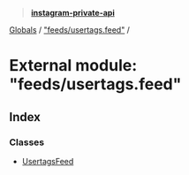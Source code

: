 > **[instagram-private-api](../README.md)**

[Globals](../globals.md) / ["feeds/usertags.feed"](_feeds_usertags_feed_.md) /

# External module: "feeds/usertags.feed"

## Index

### Classes

* [UsertagsFeed](../classes/_feeds_usertags_feed_.usertagsfeed.md)